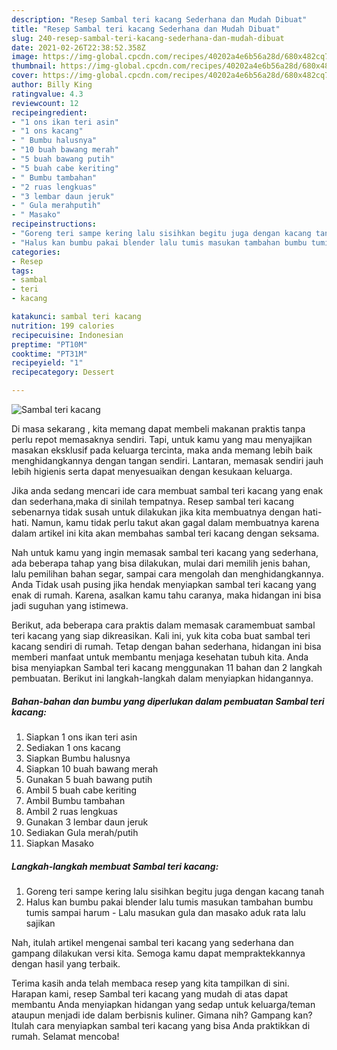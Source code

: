 ```yaml
---
description: "Resep Sambal teri kacang Sederhana dan Mudah Dibuat"
title: "Resep Sambal teri kacang Sederhana dan Mudah Dibuat"
slug: 240-resep-sambal-teri-kacang-sederhana-dan-mudah-dibuat
date: 2021-02-26T22:38:52.358Z
image: https://img-global.cpcdn.com/recipes/40202a4e6b56a28d/680x482cq70/sambal-teri-kacang-foto-resep-utama.jpg
thumbnail: https://img-global.cpcdn.com/recipes/40202a4e6b56a28d/680x482cq70/sambal-teri-kacang-foto-resep-utama.jpg
cover: https://img-global.cpcdn.com/recipes/40202a4e6b56a28d/680x482cq70/sambal-teri-kacang-foto-resep-utama.jpg
author: Billy King
ratingvalue: 4.3
reviewcount: 12
recipeingredient:
- "1 ons ikan teri asin"
- "1 ons kacang"
- " Bumbu halusnya"
- "10 buah bawang merah"
- "5 buah bawang putih"
- "5 buah cabe keriting"
- " Bumbu tambahan"
- "2 ruas lengkuas"
- "3 lembar daun jeruk"
- " Gula merahputih"
- " Masako"
recipeinstructions:
- "Goreng teri sampe kering lalu sisihkan begitu juga dengan kacang tanah"
- "Halus kan bumbu pakai blender lalu tumis masukan tambahan bumbu tumis sampai harum Lalu masukan gula dan masako aduk rata lalu sajikan"
categories:
- Resep
tags:
- sambal
- teri
- kacang

katakunci: sambal teri kacang 
nutrition: 199 calories
recipecuisine: Indonesian
preptime: "PT10M"
cooktime: "PT31M"
recipeyield: "1"
recipecategory: Dessert

---
```



![Sambal teri kacang](https://img-global.cpcdn.com/recipes/40202a4e6b56a28d/680x482cq70/sambal-teri-kacang-foto-resep-utama.jpg)

Di masa  sekarang , kita memang dapat membeli makanan praktis tanpa perlu repot memasaknya sendiri. Tapi, untuk kamu yang mau menyajikan masakan eksklusif pada keluarga tercinta, maka anda memang lebih baik menghidangkannya dengan tangan sendiri. Lantaran, memasak sendiri jauh lebih higienis serta dapat menyesuaikan dengan kesukaan keluarga.

Jika anda sedang mencari ide cara membuat sambal teri kacang yang enak dan sederhana,maka di sinilah tempatnya. Resep sambal teri kacang  sebenarnya tidak susah untuk dilakukan jika kita membuatnya dengan hati-hati. Namun, kamu tidak perlu takut akan gagal dalam membuatnya 
karena dalam artikel ini kita akan membahas sambal teri kacang dengan seksama.  



Nah untuk kamu yang ingin memasak sambal teri kacang yang sederhana, ada beberapa tahap yang bisa dilakukan, mulai dari memilih jenis bahan, lalu pemilihan bahan segar, sampai cara mengolah dan menghidangkannya. Anda Tidak usah pusing jika hendak menyiapkan sambal teri kacang yang enak di rumah. Karena, asalkan kamu  tahu caranya, maka hidangan ini bisa jadi suguhan yang istimewa.

Berikut, ada beberapa cara praktis  dalam memasak caramembuat sambal teri kacang yang siap dikreasikan. Kali ini, yuk kita coba buat sambal teri kacang sendiri di rumah. Tetap dengan bahan sederhana, hidangan ini bisa memberi manfaat untuk membantu menjaga kesehatan tubuh kita. Anda bisa menyiapkan Sambal teri kacang menggunakan 11 bahan dan 2 langkah pembuatan. Berikut ini langkah-langkah dalam menyiapkan hidangannya.

<!--inarticleads1-->

##### Bahan-bahan dan bumbu yang diperlukan dalam pembuatan Sambal teri kacang:

1. Siapkan 1 ons ikan teri asin
1. Sediakan 1 ons kacang
1. Siapkan  Bumbu halusnya
1. Siapkan 10 buah bawang merah
1. Gunakan 5 buah bawang putih
1. Ambil 5 buah cabe keriting
1. Ambil  Bumbu tambahan
1. Ambil 2 ruas lengkuas
1. Gunakan 3 lembar daun jeruk
1. Sediakan  Gula merah/putih
1. Siapkan  Masako




<!--inarticleads2-->

##### Langkah-langkah membuat Sambal teri kacang:

1. Goreng teri sampe kering lalu sisihkan begitu juga dengan kacang tanah
1. Halus kan bumbu pakai blender lalu tumis masukan tambahan bumbu tumis sampai harum - Lalu masukan gula dan masako aduk rata lalu sajikan




Nah, itulah artikel mengenai  sambal teri kacang  yang sederhana dan gampang dilakukan versi kita. Semoga kamu dapat mempraktekkannya dengan hasil yang terbaik. 

Terima kasih anda telah membaca resep yang kita tampilkan di sini. Harapan kami, resep  Sambal teri kacang yang mudah di atas dapat membantu Anda menyiapkan hidangan yang sedap untuk keluarga/teman ataupun menjadi ide dalam berbisnis kuliner. Gimana nih? Gampang kan? Itulah cara menyiapkan sambal teri kacang yang bisa Anda praktikkan di rumah. Selamat mencoba!

